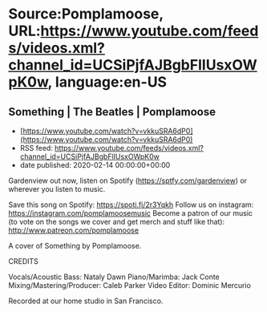 # Source:Pomplamoose, URL:https://www.youtube.com/feeds/videos.xml?channel_id=UCSiPjfAJBgbFlIUsxOWpK0w, language:en-US

## Something | The Beatles | Pomplamoose
 - [https://www.youtube.com/watch?v=vkkuSRA6dP0](https://www.youtube.com/watch?v=vkkuSRA6dP0)
 - RSS feed: https://www.youtube.com/feeds/videos.xml?channel_id=UCSiPjfAJBgbFlIUsxOWpK0w
 - date published: 2020-02-14 00:00:00+00:00

Gardenview out now, listen on Spotify (https://sptfy.com/gardenview) or wherever you listen to music.

 Save this song on Spotify: https://spoti.fi/2r3Yqkh
Follow us on instagram: https://instagram.com/pomplamoosemusic
Become a patron of our music (to vote on the songs we cover and get merch and stuff like that): http://www.patreon.com/pomplamoose

A cover of Something by Pomplamoose.

CREDITS

Vocals/Acoustic Bass: Nataly Dawn
Piano/Marimba: Jack Conte
Mixing/Mastering/Producer: Caleb Parker 
Video Editor: Dominic Mercurio

Recorded at our home studio in San Francisco.

